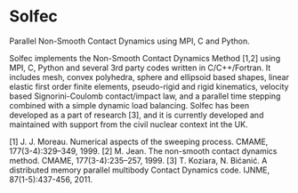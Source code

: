 # Solfec
Parallel Non-Smooth Contact Dynamics using MPI, C and Python.

Solfec implements the Non-Smooth Contact Dynamics Method [1,2] using MPI, C, Python and several 3rd party
codes written in C/C++/Fortran. It includes mesh, convex polyhedra, sphere and ellipsoid based shapes,
linear elastic first order finite elements, pseudo-rigid and rigid kinematics, velocity based Signorini-Coulomb
contact/impact law, and a parallel time stepping combined with a simple dynamic load balancing. Solfec
has been developed as a part of research [3], and it is currently developed and maintained with support
from the civil nuclear context int the UK.

[1] J. J. Moreau. Numerical aspects of the sweeping process. CMAME, 177(3-4):329–349, 1999.
[2] M. Jean. The non-smooth contact dynamics method. CMAME, 177(3-4):235–257, 1999.
[3] T. Koziara, N. Bićanić. A distributed memory parallel multibody Contact Dynamics code. IJNME, 87(1-5):437-456, 2011.
